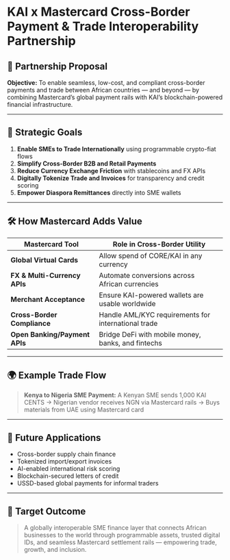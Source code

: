 # KAI x Mastercard Cross-Border Payment & Trade Interoperability Partnership

## 🤝 Partnership Proposal

**Objective:**
To enable seamless, low-cost, and compliant cross-border payments and trade between African countries — and beyond — by combining Mastercard’s global payment rails with KAI’s blockchain-powered financial infrastructure.

---

## 🎯 Strategic Goals

1. **Enable SMEs to Trade Internationally** using programmable crypto-fiat flows
2. **Simplify Cross-Border B2B and Retail Payments**
3. **Reduce Currency Exchange Friction** with stablecoins and FX APIs
4. **Digitally Tokenize Trade and Invoices** for transparency and credit scoring
5. **Empower Diaspora Remittances** directly into SME wallets

---

## 🛠️ How Mastercard Adds Value

| Mastercard Tool               | Role in Cross-Border Utility                        |
| ----------------------------- | --------------------------------------------------- |
| **Global Virtual Cards**      | Allow spend of CORE/KAI in any currency             |
| **FX & Multi-Currency APIs**  | Automate conversions across African currencies      |
| **Merchant Acceptance**       | Ensure KAI-powered wallets are usable worldwide     |
| **Cross-Border Compliance**   | Handle AML/KYC requirements for international trade |
| **Open Banking/Payment APIs** | Bridge DeFi with mobile money, banks, and fintechs  |

---

## 🌍 Example Trade Flow

> **Kenya to Nigeria SME Payment:**
> A Kenyan SME sends 1,000 KAI CENTS → Nigerian vendor receives NGN via Mastercard rails → Buys materials from UAE using Mastercard card

---

## 🧠 Future Applications

* Cross-border supply chain finance
* Tokenized import/export invoices
* AI-enabled international risk scoring
* Blockchain-secured letters of credit
* USSD-based global payments for informal traders

---

## 📍 Target Outcome

> A globally interoperable SME finance layer that connects African businesses to the world through programmable assets, trusted digital IDs, and seamless Mastercard settlement rails — empowering trade, growth, and inclusion.
